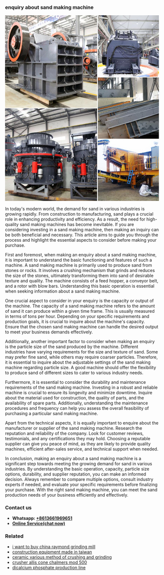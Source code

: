 <h3>enquiry about sand making machine</h3><img src='1708332796.jpg' alt=''><p>In today's modern world, the demand for sand in various industries is growing rapidly. From construction to manufacturing, sand plays a crucial role in enhancing productivity and efficiency. As a result, the need for high-quality sand making machines has become inevitable. If you are considering investing in a sand making machine, then making an inquiry can be both beneficial and necessary. This article aims to guide you through the process and highlight the essential aspects to consider before making your purchase.</p><p>First and foremost, when making an enquiry about a sand making machine, it is important to understand the basic functioning and features of such a machine. A sand making machine is primarily used to produce sand from stones or rocks. It involves a crushing mechanism that grinds and reduces the size of the stones, ultimately transforming them into sand of desirable texture and quality. The machine consists of a feed hopper, a conveyor belt, and a rotor with blow bars. Understanding this basic operation is essential when seeking information about a sand making machine.</p><p>One crucial aspect to consider in your enquiry is the capacity or output of the machine. The capacity of a sand making machine refers to the amount of sand it can produce within a given time frame. This is usually measured in terms of tons per hour. Depending on your specific requirements and production goals, it is crucial to inquire about the machine's capacity. Ensure that the chosen sand making machine can handle the desired output to meet your business demands effectively.</p><p>Additionally, another important factor to consider when making an enquiry is the particle size of the sand produced by the machine. Different industries have varying requirements for the size and texture of sand. Some may prefer fine sand, while others may require coarser particles. Therefore, it is essential to inquire about the adjustable settings of the sand making machine regarding particle size. A good machine should offer the flexibility to produce sand of different sizes to cater to various industry needs.</p><p>Furthermore, it is essential to consider the durability and maintenance requirements of the sand making machine. Investing in a robust and reliable machine is crucial to ensure its longevity and minimize downtime. Inquire about the material used for construction, the quality of parts, and the availability of spare parts. Additionally, understanding the maintenance procedures and frequency can help you assess the overall feasibility of purchasing a particular sand making machine.</p><p>Apart from the technical aspects, it is equally important to enquire about the manufacturer or supplier of the sand making machine. Research the reputation and reliability of the company. Look for customer reviews, testimonials, and any certifications they may hold. Choosing a reputable supplier can give you peace of mind, as they are likely to provide quality machines, efficient after-sales service, and technical support when needed.</p><p>In conclusion, making an enquiry about a sand making machine is a significant step towards meeting the growing demand for sand in various industries. By understanding the basic operation, capacity, particle size options, durability, and supplier reputation, you can make an informed decision. Always remember to compare multiple options, consult industry experts if needed, and evaluate your specific requirements before finalizing your purchase. With the right sand making machine, you can meet the sand production needs of your business efficiently and effectively.</p><h3>Contact us</h3><ul><li><strong>Whatsapp:&nbsp;<a href="https://wa.me/8613661969651">+8613661969651</a></strong></li><li><a href="https://swt.shibang-china.com/?git&amp;zhl&amp;enquiry about sand making machine"><strong>Online Service(chat now)</strong></a></li></ul><h3>Related</h3><ul><li><a href='i want to buy china raymond grinding mill.md'>i want to buy china raymond grinding mill</a></li><li><a href='construction equipment made in taiwan.md'>construction equipment made in taiwan</a></li><li><a href='ceramic various method of crushing and grinding.md'>ceramic various method of crushing and grinding</a></li><li><a href='crusher allis cone chalmers mod 500.md'>crusher allis cone chalmers mod 500</a></li><li><a href='dicalcium phosphate production line.md'>dicalcium phosphate production line</a></li></ul>
